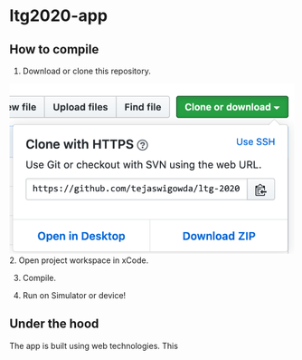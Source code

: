 # ltg2020-app

## How to compile

1. Download or clone this repository.
<img src='docs/img/dw.png'>
2. Open project workspace in xCode.

3. Compile.

4. Run on Simulator or device!


## Under the hood

The app is built using web technologies. This 
